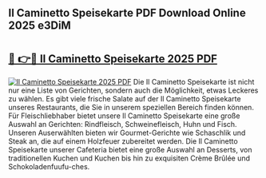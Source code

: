 ## Il Caminetto Speisekarte PDF Download Online 2025 e3DiM

# <h2><a href="http://gc7mmhy.nevu.top/?p=Il+Caminetto+Speisekarte">🔗 👉🔴 Il Caminetto Speisekarte 2025 PDF</a></h2>

[![Il Caminetto Speisekarte 2025 PDF](https://i.imgur.com/dBaPXMq.png)](http://gc7mmhy.nevu.top/?p=Il+Caminetto+Speisekarte)
Die Il Caminetto Speisekarte ist nicht nur eine Liste von Gerichten, sondern auch die Möglichkeit, etwas Leckeres zu wählen. Es gibt viele frische Salate auf der Il Caminetto Speisekarte unseres Restaurants, die Sie in unserem speziellen Bereich finden können. Für Fleischliebhaber bietet unsere Il Caminetto Speisekarte eine große Auswahl an Gerichten: Rindfleisch, Schweinefleisch, Huhn und Fisch. Unseren Auserwählten bieten wir Gourmet-Gerichte wie Schaschlik und Steak an, die auf einem Holzfeuer zubereitet werden. Die Il Caminetto Speisekarte unserer Cafeteria bietet eine große Auswahl an Desserts, von traditionellen Kuchen und Kuchen bis hin zu exquisiten Crème Brûlée und Schokoladenfuufu-ches.
